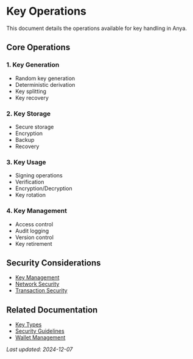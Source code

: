 # Key Operations

This document details the operations available for key handling in Anya.

## Core Operations

### 1. Key Generation
- Random key generation
- Deterministic derivation
- Key splitting
- Key recovery

### 2. Key Storage
- Secure storage
- Encryption
- Backup
- Recovery

### 3. Key Usage
- Signing operations
- Verification
- Encryption/Decryption
- Key rotation

### 4. Key Management
- Access control
- Audit logging
- Version control
- Key retirement

## Security Considerations
- [Key Management](key-management.md)
- [Network Security](network-security.md)
- [Transaction Security](transaction-security.md)

## Related Documentation
- [Key Types](key-types.md)
- [Security Guidelines](README.md)
- [Wallet Management](../features/wallet-management.md)

*Last updated: 2024-12-07*
